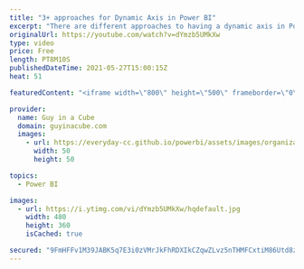 ```yaml
---
title: "3+ approaches for Dynamic Axis in Power BI"
excerpt: "There are different approaches to having a dynamic axis in Power BI. Adam walks you thought 3 way to accomplish it within your Power BI report.  Patrick's Dynamic Axis video: https://www.youtube.com/watch?v=n-OWNaCUU0o  Kasper's Blog: https://www.kasperonbi.com/dynamically-switching-axis-on-visuals-with-power-bi/"
originalUrl: https://youtube.com/watch?v=dYmzb5UMkXw
type: video
price: Free
length: PT8M10S
publishedDateTime: 2021-05-27T15:00:15Z
heat: 51

featuredContent: "<iframe width=\"800\" height=\"500\" frameborder=\"0\" src=\"https://www.youtube.com/embed/dYmzb5UMkXw\" allow=\"accelerometer; autoplay; encrypted-media; gyroscope; picture-in-picture\" allowfullscreen></iframe>"

provider:
  name: Guy in a Cube
  domain: guyinacube.com
  images:
    - url: https://everyday-cc.github.io/powerbi/assets/images/organizations/guyinacube.com-50x50.jpg
      width: 50
      height: 50

topics:
  - Power BI

images:
  - url: https://i.ytimg.com/vi/dYmzb5UMkXw/hqdefault.jpg
    width: 480
    height: 360
    isCached: true

secured: "9FmHFFv1M39JABK5q7E3i0zVMrJkFhRDXIkCZqwZLvz5nTHMFCxtiM86Utd8z1N4ZQro+tZN6E6nxkubh6NdiOhfQZ4psD1rAv+lkhuVeVfRXx6SR3BlbG/yUXvH0wsmcdB6NhDRS57+mBxtsu9JUoz0/JFs5tEeElT7E8+sH1kOjwRo60dTS0RxXbSViDFloxGPqibLbE4oS1HsKSwiFEhqzxQfOicAbeMp/3BbsSZWTDEdfWFGuYDWBQOTA/paFYqzicqSFgNiRg4BOokAjPYX+f9eJ5moTth4UqXpUhzUwgRlcDRoehAgcp8SkrSNCvTe91xw1+l+cO33eg6ycAwOuIi5gLGTdSO9jEbHmRPrJ3N4Z83UxtfgdJSrV71Gi9tDK0C7lIs69tDlkJDZhTnO7sOTcRNAKfgK5q8Q1X4=;Kqb4urwW62F7jCByrVveWQ=="
---
```


